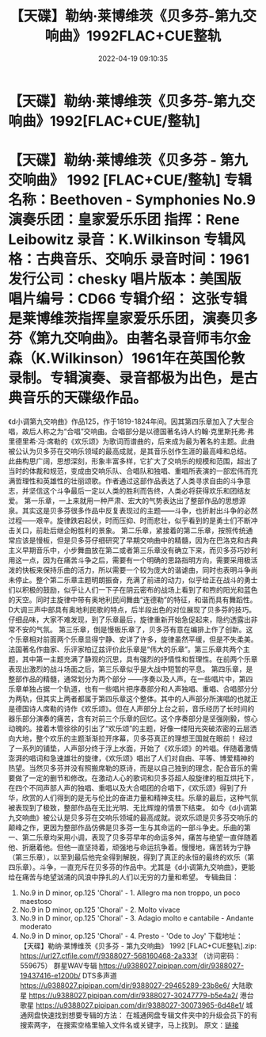 ﻿---
title: 【天碟】勒纳·莱博维茨《贝多芬-第九交响曲》1992FLAC+CUE整轨
date: 2022-04-19 09:10:35
categories: WAV车载音乐、镜像
tags: 国语流行
---
# 【天碟】勒纳·莱博维茨《贝多芬-第九交响曲》1992[FLAC+CUE/整轨]

【天碟】勒纳·莱博维茨《贝多芬 - 第九交响曲》 1992
[FLAC+CUE/整轨]
专辑名称：Beethoven - Symphonies
No.9
演奏乐团：皇家爱乐乐团
指挥：Rene Leibowitz
录音：K.Wilkinson
专辑风格：古典音乐、交响乐
录音时间：1961
发行公司：chesky
唱片版本：美国版
唱片编号：CD66
专辑介绍：
这张专辑是莱博维茨指挥皇家爱乐乐团，演奏贝多芬《第九交响曲》。由著名录音师韦尔金森（K.Wilkinson）1961年在英国伦敦录制。专辑演奏、录音都极为出色，是古典音乐的天碟级作品。
==============================
《d小调第九交响曲》作品125，作于1819-1824年间。因其第四乐章加入了大型合唱，故后人称之为“合唱”交响曲。合唱部分是以德国著名诗人约翰·克里斯托弗·弗里德里希·冯·席勒的《欢乐颂》为歌词而谱曲的，后来成为最为著名的主题。此曲被公认为贝多芬在交响乐领域的最高成就，是其音乐创作生涯的最高峰和总结。
此曲构思广阔，思想深刻，形象丰富多样，它扩大了交响乐的规模和范围，超出了当时的体裁和规范，变成由交响乐队、合唱队和独唱、重唱所表演的一部宏伟而充满哲理性和英雄性的壮丽颂歌。作者通过这部作品表达了人类寻求自由的斗争意志，并坚信这个斗争最后一定以人类的胜利而告终，人类必将获得欢乐和团结友爱。
第一乐章，一上来就用一种严肃、宏大的气势表达出了整部作品的思想源泉。其实这是贝多芬很多作品中反复表现过的主题——斗争，也折射出斗争的必然过程——艰辛。旋律跌宕起伏，时而压抑、时而悲壮，似乎看到的是勇士们不断冲击关口，前赴后继企盼胜利的景象。
第二乐章，紧接着的第二乐章，按照传统通常应该是慢板，但是贝多芬仔细研究了早期交响曲中的精髓，因为在巴洛克和古典主义早期音乐中，小步舞曲放在第二或者第三乐章没有确立下来，而贝多芬巧妙利用这一点，因为在痛苦斗争之后，需要有一个明确的思路指明方向，需要采用极活泼的快板来保持乐曲的活力，所以需要一个较为庞大的谐谑曲，同时也表明斗争尚未停止。整个第二乐章主题明朗振奋，充满了前进的动力，似乎给正在战斗的勇士们以积极的鼓励，似乎让人们一下子在阴云密布的战场上看到了和煦的阳光和蓝色的天空。同时主旋律中带有奥地利民间舞曲“连德勒”的特征，和谐而具有舞蹈性。D大调三声中部具有奥地利民歌的特点，后半段出色的对位展现了贝多芬的技巧。仔细品味，大家不难发现，到了乐章最后，旋律重新开始急促起来，隐约透露出非常不安的气氛。
第三乐章，倒是慢板乐章了，贝多芬有意在编排上作了创新。这个乐章相对前面两个乐章显得宁静、安详了许多，旋律虽然平缓，但是不失柔美。法国著名作曲家、乐评家柏辽兹评价此乐章是“伟大的乐章”。第三乐章共两个主题，其中第一主题充满了静观的沉思，具有强烈的抒情性和哲理性。在前两个乐章表现出激烈的战斗场面之后，第三乐章似乎是大战中短暂的平息。
第四乐章，是整部作品的精髓，通常划分为两个部分
——序奏以及人声。在一些唱片中，第四乐章单独占据一个轨道，也有一些唱片把序奏部分和人声独唱、重唱、合唱部分分为两轨，但其实上两者都属于第四乐章这个整体。其中的人声部分所演唱的也就正是德国诗人席勒的诗作《欢乐颂》。但在人声部分上台之前，音乐经历了长时间的器乐部分演奏的痛苦，含有对前三个乐章的回忆。这个序奏部分是坚强刚毅，惊心动魄的。接着木管徐徐的引出了“欢乐颂”的主题，好像一缕阳光突破浓密的云层洒向大地，整个欢乐的主题渐渐拉开序幕，贝多芬真正的理想王国就在眼前！
经过了一系列的铺垫，人声部分终于浮上水面，开始了《欢乐颂》的吟唱。伴随着激情澎湃的唱词和急速雄壮的旋律，《欢乐颂》唱出了人们对自由、平等、博爱精神的热望。当然贝多芬并没有照搬席勒的原诗，而是以自己独到的理念，配合音乐的需要做了一定的删节和修改。在激动人心的歌词和贝多芬超人般旋律的相互烘托下，在四个不同声部人声的独唱、重唱以及大合唱团的合唱下，《欢乐颂》得到了升华，欣赏的人们得到的是无与伦比的奋进力量和精神支柱。乐章的最后，这种气氛被表现到了极致，整部作品在无比光明、无比辉煌的情景下结束。
如今《d小调第九交响曲》被公认是贝多芬在交响乐领域的最高成就。说欢乐颂是贝多芬交响乐的颠峰之作，更因为整部作品仿佛是贝多芬一生与其命运的一部斗争史。乐曲的第一、第二乐章均采用小调，表现了贝多芬早年的命运多舛，痛苦与绝望一直伴随着他、折磨着他。但他一直坚持着，顽强地与命运抗争着。慢慢地，痛苦转为宁静（第三乐章），以至到最后他完全得到解脱，得到了真正的永恒的最终的欢乐（第四乐章）。斗争，一直充斥在贝多芬的作品中。尤其是《d小调第九交响曲》，更能给在痛苦与绝望汹涌的风浪中挣扎的人们以无穷的力量和希望。
专辑曲目：
01. No.9 in D minor, op.125
'Choral' - 1. Allegro ma non troppo, un poco maestoso
02. No.9 in D minor, op.125
'Choral' - 2. Molto vivace
03. No.9 in D minor, op.125
'Choral' - 3. Adagio molto e cantabile - Andante
moderato
04. No.9 in D minor, op.125
'Choral' - 4. Presto - 'Ode to Joy'
下载地址：
【天碟】勒纳·莱博维茨《贝多芬 - 第九交响曲》 1992 [FLAC+CUE整轨].zip: https://url27.ctfile.com/f/9388027-568160468-2a333f
（访问密码：559675）
群星WAV专辑
https://u9388027.pipipan.com/dir/9388027-19437416-e1200b/
DTS多声道
https://u9388027.pipipan.com/dir/9388027-29465289-23b8e6/
大陆歌星
https://u9388027.pipipan.com/dir/9388027-30247779-b5e4a2/
港台歌星
https://u9388027.pipipan.com/dir/9388027-30073965-6d48e1/
城通网盘快速找到想要专辑的方法：
在城通网盘专辑文件夹中的升级会员下的有搜索两字，
在搜索空格里输入文件名或关键字，马上找到。
原文：[链接](https://blog.sina.com.cn/s/blog_1647c7e7601030wqg.html)